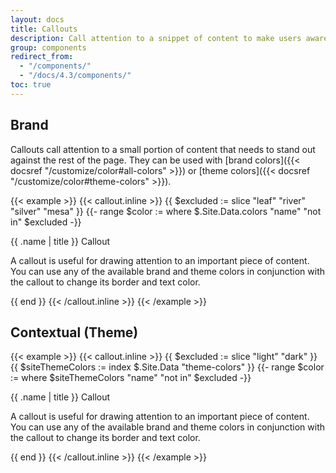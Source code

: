```yaml
---
layout: docs
title: Callouts
description: Call attention to a snippet of content to make users aware of something important.<br><span class="badge badge-az-custom mt-3">Custom Arizona Bootstrap Component</span>
group: components
redirect_from:
  - "/components/"
  - "/docs/4.3/components/"
toc: true
---
```


## Brand

Callouts call attention to a small portion of content that needs to stand out against the rest of the page. They can be used with [brand colors]({{< docsref "/customize/color#all-colors" >}}) or [theme colors]({{< docsref "/customize/color#theme-colors" >}}).

{{< example >}}
{{< callout.inline >}}
{{ $excluded := slice "leaf" "river" "silver" "mesa" }}
{{- range $color := where $.Site.Data.colors "name" "not in" $excluded -}}
  <div class="callout callout-{{ $color.name }}{{ if eq .name "white" }} text-bg-dark{{ end }}">
    <p class="h4">{{ .name | title }} Callout</p>
    <p>A callout is useful for drawing attention to an important piece of content. You can use any of the available brand and theme colors in conjunction with the callout to change its border and text color.</p>
  </div>
{{ end }}
{{< /callout.inline >}}
{{< /example >}}


## Contextual (Theme)

{{< example >}}
{{< callout.inline >}}
{{ $excluded := slice "light" "dark" }}
{{ $siteThemeColors := index $.Site.Data "theme-colors" }}
{{- range $color := where $siteThemeColors "name" "not in" $excluded -}}
  <div class="callout callout-{{ $color.name }}">
    <p class="h4">{{ .name | title }} Callout</p>
    <p>A callout is useful for drawing attention to an important piece of content. You can use any of the available brand and theme colors in conjunction with the callout to change its border and text color.</p>
  </div>
{{ end }}
{{< /callout.inline >}}
{{< /example >}}
